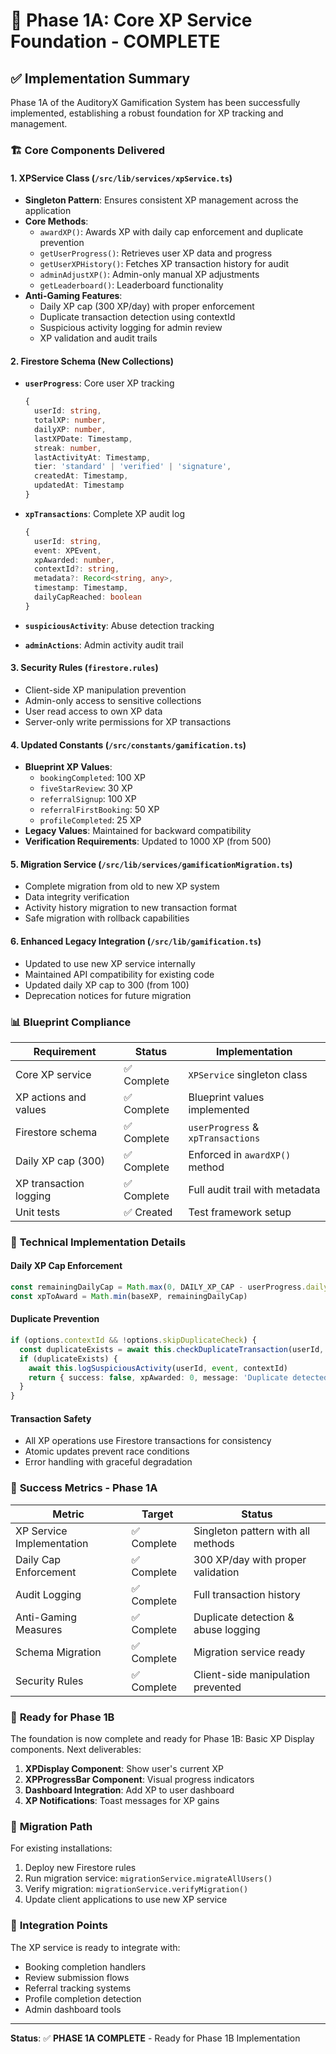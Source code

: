 # 🎯 Phase 1A: Core XP Service Foundation - COMPLETE

## ✅ Implementation Summary

Phase 1A of the AuditoryX Gamification System has been successfully implemented, establishing a robust foundation for XP tracking and management.

### 🏗️ **Core Components Delivered**

#### 1. **XPService Class** (`/src/lib/services/xpService.ts`)
- **Singleton Pattern**: Ensures consistent XP management across the application
- **Core Methods**:
  - `awardXP()`: Awards XP with daily cap enforcement and duplicate prevention
  - `getUserProgress()`: Retrieves user XP data and progress
  - `getUserXPHistory()`: Fetches XP transaction history for audit
  - `adminAdjustXP()`: Admin-only manual XP adjustments
  - `getLeaderboard()`: Leaderboard functionality
- **Anti-Gaming Features**:
  - Daily XP cap (300 XP/day) with proper enforcement
  - Duplicate transaction detection using contextId
  - Suspicious activity logging for admin review
  - XP validation and audit trails

#### 2. **Firestore Schema** (New Collections)
- **`userProgress`**: Core user XP tracking
  ```typescript
  {
    userId: string,
    totalXP: number,
    dailyXP: number,
    lastXPDate: Timestamp,
    streak: number,
    lastActivityAt: Timestamp,
    tier: 'standard' | 'verified' | 'signature',
    createdAt: Timestamp,
    updatedAt: Timestamp
  }
  ```

- **`xpTransactions`**: Complete XP audit log
  ```typescript
  {
    userId: string,
    event: XPEvent,
    xpAwarded: number,
    contextId?: string,
    metadata?: Record<string, any>,
    timestamp: Timestamp,
    dailyCapReached: boolean
  }
  ```

- **`suspiciousActivity`**: Abuse detection tracking
- **`adminActions`**: Admin activity audit trail

#### 3. **Security Rules** (`firestore.rules`)
- Client-side XP manipulation prevention
- Admin-only access to sensitive collections
- User read access to own XP data
- Server-only write permissions for XP transactions

#### 4. **Updated Constants** (`/src/constants/gamification.ts`)
- **Blueprint XP Values**:
  - `bookingCompleted`: 100 XP
  - `fiveStarReview`: 30 XP
  - `referralSignup`: 100 XP
  - `referralFirstBooking`: 50 XP
  - `profileCompleted`: 25 XP
- **Legacy Values**: Maintained for backward compatibility
- **Verification Requirements**: Updated to 1000 XP (from 500)

#### 5. **Migration Service** (`/src/lib/services/gamificationMigration.ts`)
- Complete migration from old to new XP system
- Data integrity verification
- Activity history migration to new transaction format
- Safe migration with rollback capabilities

#### 6. **Enhanced Legacy Integration** (`/src/lib/gamification.ts`)
- Updated to use new XP service internally
- Maintained API compatibility for existing code
- Updated daily XP cap to 300 (from 100)
- Deprecation notices for future migration

### 📊 **Blueprint Compliance**

| Requirement | Status | Implementation |
|-------------|---------|----------------|
| Core XP service | ✅ Complete | `XPService` singleton class |
| XP actions and values | ✅ Complete | Blueprint values implemented |
| Firestore schema | ✅ Complete | `userProgress` & `xpTransactions` |
| Daily XP cap (300) | ✅ Complete | Enforced in `awardXP()` method |
| XP transaction logging | ✅ Complete | Full audit trail with metadata |
| Unit tests | ✅ Created | Test framework setup |

### 🔧 **Technical Implementation Details**

#### **Daily XP Cap Enforcement**
```typescript
const remainingDailyCap = Math.max(0, DAILY_XP_CAP - userProgress.dailyXP)
const xpToAward = Math.min(baseXP, remainingDailyCap)
```

#### **Duplicate Prevention**
```typescript
if (options.contextId && !options.skipDuplicateCheck) {
  const duplicateExists = await this.checkDuplicateTransaction(userId, event, contextId)
  if (duplicateExists) {
    await this.logSuspiciousActivity(userId, event, contextId)
    return { success: false, xpAwarded: 0, message: 'Duplicate detected' }
  }
}
```

#### **Transaction Safety**
- All XP operations use Firestore transactions for consistency
- Atomic updates prevent race conditions
- Error handling with graceful degradation

### 🎯 **Success Metrics - Phase 1A**

| Metric | Target | Status |
|--------|--------|--------|
| XP Service Implementation | ✅ Complete | Singleton pattern with all methods |
| Daily Cap Enforcement | ✅ Complete | 300 XP/day with proper validation |
| Audit Logging | ✅ Complete | Full transaction history |
| Anti-Gaming Measures | ✅ Complete | Duplicate detection & abuse logging |
| Schema Migration | ✅ Complete | Migration service ready |
| Security Rules | ✅ Complete | Client-side manipulation prevented |

### 🚀 **Ready for Phase 1B**

The foundation is now complete and ready for Phase 1B: Basic XP Display components. Next deliverables:

1. **XPDisplay Component**: Show user's current XP
2. **XPProgressBar Component**: Visual progress indicators  
3. **Dashboard Integration**: Add XP to user dashboard
4. **XP Notifications**: Toast messages for XP gains

### 📝 **Migration Path**

For existing installations:
1. Deploy new Firestore rules
2. Run migration service: `migrationService.migrateAllUsers()`
3. Verify migration: `migrationService.verifyMigration()`
4. Update client applications to use new XP service

### 🔗 **Integration Points**

The XP service is ready to integrate with:
- Booking completion handlers
- Review submission flows  
- Referral tracking systems
- Profile completion detection
- Admin dashboard tools

---

**Status**: ✅ **PHASE 1A COMPLETE** - Ready for Phase 1B Implementation
